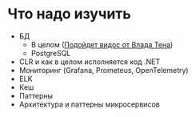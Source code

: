 # Что надо изучить
- БД
    - В целом ([Подойдет видос от Влада Тена](https://www.youtube.com/watch?v=i-FFVM4cIXQ))
    - PostgreSQL
- CLR и как в целом исполняется код .NET
- Мониторинг (Grafana, Prometeus, OpenTelemetry)
- ELK
- Кеш
- Паттерны
- Архитектура и паттерны микросервисов